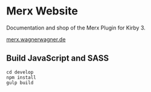 # Merx Website

Documentation and shop of the Merx Plugin for Kirby 3.

[merx.wagnerwagner.de](https://merx.wagnerwagner.de)


## Build JavaScript and SASS
```
cd develop
npm install
gulp build
```
